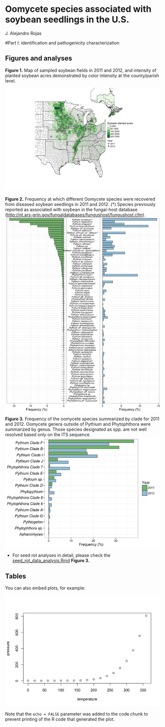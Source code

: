 # Oomycete species associated with soybean seedlings in the U.S.
J. Alejandro Rojas  



#Part I: identification and pathogenicity characterization

## Figures and analyses

__Figure 1.__ Map of sampled soybean fields in 2011 and 2012, and intensity of 
planted soybean acres demonstrated by color intensity at the county/parish level. 

![](Oomycetes_part-I_analysis_files/figure-html/map_soybean_samples-1.png)


__Figure 2.__ Frequency at which different Oomycete species were recovered from 
diseased soybean seedlings in 2011 and 2012.  (*) Species previously reported as 
associated with soybean in the fungal-host database (<http://nt.ars-grin.gov/fungaldatabases/fungushost/fungushost.cfm>).
<img src="Oomycetes_part-I_analysis_files/figure-html/abundance_plot-1.png" title="" alt="" style="display: block; margin: auto;" />

__Figure 3.__  Frequency of the oomycete species summarized by clade for 2011 
and 2012. Oomycete genera outside of Pythium and Phytophthora were summarized 
by genus.  Those species designated as spp. are not well resolved based only on
the ITS sequence.
<img src="Oomycetes_part-I_analysis_files/figure-html/clade_plot-1.png" title="" alt="" style="display: block; margin: auto;" />

* For seed rot analyses in detail, please check the [seed_rot_data_analysis.Rmd]()
__Figure 3.__
## Tables

You can also embed plots, for example:

![](Oomycetes_part-I_analysis_files/figure-html/pressure-1.png)

Note that the `echo = FALSE` parameter was added to the code chunk to prevent printing of the R code that generated the plot.
